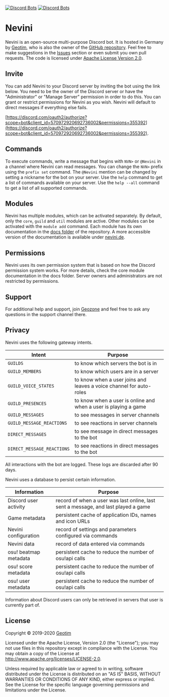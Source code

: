 [![Discord Bots](https://top.gg/api/widget/status/570972920692736002.svg)](https://top.gg/bot/570972920692736002)
[![Discord Bots](https://top.gg/api/widget/servers/570972920692736002.svg)](https://top.gg/bot/570972920692736002)

# Nevini

Nevini is an open-source multi-purpose Discord bot.
It is hosted in Germany by [Geotim](https://github.com/geotim90), who is also the owner of the [GitHub repository](https://github.com/geotim90/Nevini).
Feel free to make suggestions in the [Issues](https://github.com/geotim90/Nevini/issues) section or even submit you own pull requests.
The code is licensed under [Apache License Version 2.0](#license).

## Invite

You can add Nevini to your Discord server by inviting the bot using the link below.
You need to be the owner of the Discord server or have the "Administrator" or "Manage Server" permission in order to do this.
You can grant or restrict permissions for Nevini as you wish.
Nevini will default to direct messages if everything else fails.

[https://discord.com/oauth2/authorize?scope=bot&client_id=570972920692736002&permissions=355392](https://discord.com/oauth2/authorize?scope=bot&client_id=570972920692736002&permissions=355392).

## Commands

To execute commands, write a message that begins with `NVN>` or `@Nevini` in a channel where Nevini can read messages.
You can change the `NVN>` prefix using the `prefix set` command.
The `@Nevini` mention can be changed by setting a nickname for the bot on your server.
Use the `help` command to get a list of commands available on your server.
Use the `help --all` command to get a list of all supported commands.

## Modules

Nevini has multiple modules, which can be activated separately.
By default, only the `core`, `guild` and `util` modules are active.
Other modules can be activated with the `module add` command.
Each module has its own documentation in the [docs folder](./docs) of the repository.
A more accessible version of the documentation is available under [nevini.de](https://nevini.de/docs).

## Permissions

Nevini uses its own permission system that is based on how the Discord permission system works.
For more details, check the core module documentation in the docs folder.
Server owners and administrators are not restricted by permissions.

## Support

For additional help and support, join [Geozone](https://discord.gg/Tw3WEvP) and feel free to ask any questions in the
support channel there.

## Privacy

Nevini uses the following gateway intents.

Intent | Purpose
------ | -------
`GUILDS` | to know which servers the bot is in
`GUILD_MEMBERS` | to know which users are in a server
`GUILD_VOICE_STATES` | to know when a user joins and leaves a voice channel for auto-roles
`GUILD_PRESENCES` | to know when a user is online and when a user is playing a game
`GUILD_MESSAGES` | to see messages in server channels
`GUILD_MESSAGE_REACTIONS` | to see reactions in server channels
`DIRECT_MESSAGES` | to see message in direct messages to the bot
`DIRECT_MESSAGE_REACTIONS` | to see reactions in direct messages to the bot

All interactions with the bot are logged. These logs are discarded after 90 days.

Nevini uses a database to persist certain information.

Information | Purpose
----------- | -------
Discord user activity | record of when a user was last online, last sent a message, and last played a game
Game metadata | persistent cache of application IDs, names and icon URLs
Nevini configuration | record of settings and parameters configured via commands
Nevini data | record of data entered via commands
osu! beatmap metadata | persistent cache to reduce the number of osu!api calls
osu! score metadata | persistent cache to reduce the number of osu!api calls
osu! user metadata | persistent cache to reduce the number of osu!api calls 

Information about Discord users can only be retrieved in servers that user is currently part of.

## License

Copyright &copy; 2019-2020 [Geotim](https://github.com/geotim90)

Licensed under the Apache License, Version 2.0 (the "License"); you may not use files in this repository except in
compliance with the License. You may obtain a copy of the License at http://www.apache.org/licenses/LICENSE-2.0.

Unless required by applicable law or agreed to in writing, software distributed under the License is distributed on an
"AS IS" BASIS, WITHOUT WARRANTIES OR CONDITIONS OF ANY KIND, either express or implied. See the License for the
specific language governing permissions and limitations under the License.

